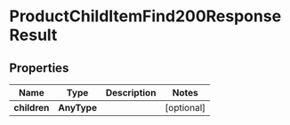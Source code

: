 

# ProductChildItemFind200ResponseResult


## Properties

Name | Type | Description | Notes
------------ | ------------- | ------------- | -------------
**children** | **AnyType** |  |  [optional]




